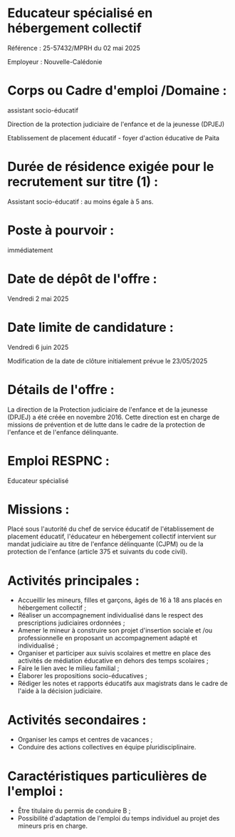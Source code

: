 # Educateur spécialisé en hébergement collectif

Référence : 25-57432/MPRH du 02 mai 2025

Employeur : Nouvelle-Calédonie

# Corps ou Cadre d'emploi /Domaine :

assistant socio-éducatif

Direction de la protection judiciaire de l'enfance et de la jeunesse (DPJEJ)

Etablissement de placement éducatif - foyer d'action éducative de Paita

# Durée de résidence exigée pour le recrutement sur titre (1) :

Assistant socio-éducatif : au moins égale à 5 ans.

# Poste à pourvoir :

immédiatement

# Date de dépôt de l'offre :

Vendredi 2 mai 2025

# Date limite de candidature :

Vendredi 6 juin 2025

Modification de la date de clôture initialement prévue le 23/05/2025

# Détails de l'offre :

La direction de la Protection judiciaire de l'enfance et de la jeunesse (DPJEJ) a été créée en novembre 2016. Cette direction est en charge de missions de prévention et de lutte dans le cadre de la protection de l'enfance et de l'enfance délinquante.

# Emploi RESPNC :

Educateur spécialisé

# Missions :

Placé sous l'autorité du chef de service éducatif de l'établissement de placement éducatif, l'éducateur en hébergement collectif intervient sur mandat judiciaire au titre de l'enfance délinquante (CJPM) ou de la protection de l'enfance (article 375 et suivants du code civil).

# Activités principales :

- Accueillir les mineurs, filles et garçons, âgés de 16 à 18 ans placés en hébergement collectif ;
- Réaliser un accompagnement individualisé dans le respect des prescriptions judiciaires ordonnées ;
- Amener le mineur à construire son projet d'insertion sociale et /ou professionnelle en proposant un accompagnement adapté et individualisé ;
- Organiser et participer aux suivis scolaires et mettre en place des activités de médiation éducative en dehors des temps scolaires ;
- Faire le lien avec le milieu familial ;
- Élaborer les propositions socio-éducatives ;
- Rédiger les notes et rapports éducatifs aux magistrats dans le cadre de l'aide à la décision judiciaire.

# Activités secondaires :

- Organiser les camps et centres de vacances ;
- Conduire des actions collectives en équipe pluridisciplinaire.

# Caractéristiques particulières de l'emploi :

- Être titulaire du permis de conduire B ;
- Possibilité d'adaptation de l'emploi du temps individuel au projet des mineurs pris en charge.